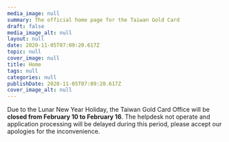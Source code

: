 ```yaml
---
media_image: null
summary: The official home page for the Taiwan Gold Card
draft: false
media_image_alt: null
layout: null
date: 2020-11-05T07:09:20.617Z
topic: null
cover_image: null
title: Home
tags: null
categories: null
publishDate: 2020-11-05T07:09:20.617Z
cover_image_alt: null
---
```

Due to the Lunar New Year Holiday, the Taiwan Gold Card Office will be **closed from February 10 to February 16**. The helpdesk not operate and application processing will be delayed during this period, please accept our apologies for the inconvenience.